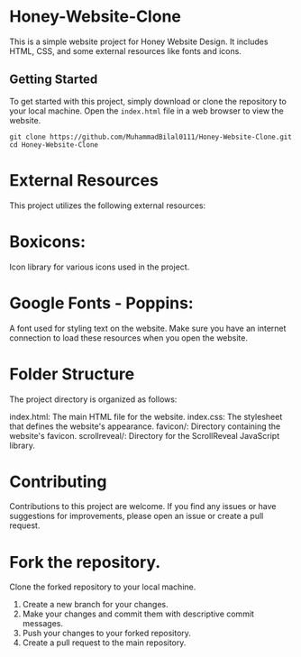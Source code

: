# Honey-Website-Clone
This is a simple website project for Honey Website Design. It includes HTML, CSS, and some external resources like fonts and icons.
## Getting Started

To get started with this project, simply download or clone the repository to your local machine. Open the `index.html` file in a web browser to view the website.

```shell
git clone https://github.com/MuhammadBilal0111/Honey-Website-Clone.git
cd Honey-Website-Clone
```
# External Resources
This project utilizes the following external resources:

# Boxicons: 
  Icon library for various icons used in the project.
# Google Fonts - Poppins: 
  A font used for styling text on the website.
Make sure you have an internet connection to load these resources when you open the website.

# Folder Structure
The project directory is organized as follows:

index.html: The main HTML file for the website.
index.css: The stylesheet that defines the website's appearance.
favicon/: Directory containing the website's favicon.
scrollreveal/: Directory for the ScrollReveal JavaScript library.
# Contributing
Contributions to this project are welcome. If you find any issues or have suggestions for improvements, please open an issue or create a pull request.

# Fork the repository.
Clone the forked repository to your local machine.
1. Create a new branch for your changes.
2. Make your changes and commit them with descriptive commit messages.
3. Push your changes to your forked repository.
4. Create a pull request to the main repository.
